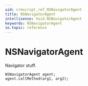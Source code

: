```yaml
---
uid: crmscript_ref_NSNavigatorAgent
title: NSNavigatorAgent
intellisense: Void.NSNavigatorAgent
keywords: NSNavigatorAgent
so.topic: reference
---
```


# NSNavigatorAgent

Navigator stuff.

```crmscript
NSNavigatorAgent agent;
agent.callMethod(arg1, arg2);
```
